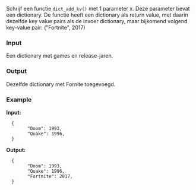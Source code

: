 Schrijf een functie `dict_add_kv()` met 1 parameter x. Deze parameter bevat een dictionary. De functie heeft een dictionary als return value, met daarin dezelfde
key value pairs als de invoer dictionary, maar bijkomend volgend key-value pair: ("Fortnite", 2017)

### Input

Een dictionary met games en release-jaren.

### Output

Dezelfde dictionary met Fornite toegevoegd.

### Example

**Input:**

      {
            "Doom": 1993,
            "Quake": 1996,
      }

**Output:**

      {
            "Doom": 1993,
            "Quake": 1996,
            "Fortnite": 2017,
      }

